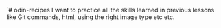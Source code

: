 `# odin-recipes
I want to practice all the skills learned in previous lessons like Git commands, html, using the right image type etc etc.
